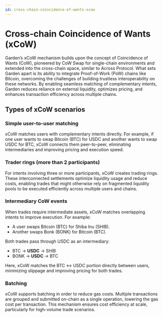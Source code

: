 ```yaml
---
id: cross-chain-coincidence-of-wants-xcow
---
```


# Cross-chain Coincidence of Wants (xCoW)

Garden’s xCoW mechanism builds upon the concept of Coincidence of Wants (CoW), pioneered by CoW Swap for single-chain environments and extended into the cross-chain space, similar to Across Protocol. What sets Garden apart is its ability to integrate Proof-of-Work (PoW) chains like Bitcoin, overcoming the challenges of building trustless interoperability on these networks. By enabling seamless matching of complementary intents, Garden reduces reliance on external liquidity, optimizes pricing, and enhances transaction efficiency across multiple chains.

## Types of xCoW scenarios

### **Simple user-to-user matching**

xCoW matches users with complementary intents directly. For example, if one user wants to swap Bitcoin (BTC) for USDC and another wants to swap USDC for BTC, xCoW connects them peer-to-peer, eliminating intermediaries and improving pricing and execution speed.

### **Trader rings (more than 2 participants)**

For intents involving three or more participants, xCoW creates trading rings. These interconnected settlements optimize liquidity usage and reduce costs, enabling trades that might otherwise rely on fragmented liquidity pools to be executed efficiently across multiple users and chains.

### **Intermediary CoW events**

When trades require intermediate assets, xCoW matches overlapping intents to improve execution. For example:

* A user swaps Bitcoin (BTC) for Shiba Inu (SHIB).
* Another swaps Bonk (BONK) for Bitcoin (BTC).

Both trades pass through USDC as an intermediary:

* BTC → **USDC** → SHIB
* BONK → **USDC** → BTC

Here, xCoW matches the BTC ↔ USDC portion directly between users, minimizing slippage and improving pricing for both trades.

### Batching

xCoW supports batching in order to reduce gas costs. Multiple transactions are grouped and submitted on-chain as a single operation, lowering the gas cost per transaction. This mechanism ensures cost efficiency at scale, particularly for high-volume trade scenarios.